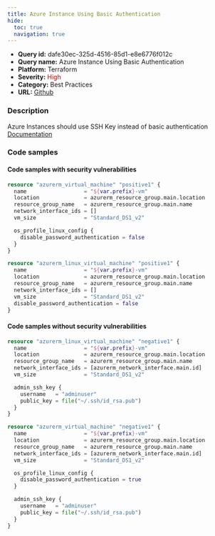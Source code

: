 ```yaml
---
title: Azure Instance Using Basic Authentication
hide:
  toc: true
  navigation: true
---
```


<style>
  .highlight .hll {
    background-color: #ff171742;
  }
  .md-content {
    max-width: 1100px;
    margin: 0 auto;
  }
</style>

-   **Query id:** dafe30ec-325d-4516-85d1-e8e6776f012c
-   **Query name:** Azure Instance Using Basic Authentication
-   **Platform:** Terraform
-   **Severity:** <span style="color:#C00">High</span>
-   **Category:** Best Practices
-   **URL:** [Github](https://github.com/Checkmarx/kics/tree/master/assets/queries/terraform/azure/azure_instance_using_basic_authentication)

### Description
Azure Instances should use SSH Key instead of basic authentication<br>
[Documentation](https://registry.terraform.io/providers/hashicorp/azurerm/latest/docs/resources/linux_virtual_machine#admin_ssh_key)

### Code samples
#### Code samples with security vulnerabilities
```tf title="Postitive test num. 1 - tf file" hl_lines="1"
resource "azurerm_virtual_machine" "positive1" {
  name                  = "${var.prefix}-vm"
  location              = azurerm_resource_group.main.location
  resource_group_name   = azurerm_resource_group.main.name
  network_interface_ids = []
  vm_size               = "Standard_DS1_v2"

  os_profile_linux_config {
    disable_password_authentication = false
  }
}

```
```tf title="Postitive test num. 2 - tf file" hl_lines="1"
resource "azurerm_linux_virtual_machine" "positive1" {
  name                  = "${var.prefix}-vm"
  location              = azurerm_resource_group.main.location
  resource_group_name   = azurerm_resource_group.main.name
  network_interface_ids = []
  vm_size               = "Standard_DS1_v2"
  disable_password_authentication = false
}

```


#### Code samples without security vulnerabilities
```tf title="Negative test num. 1 - tf file"
resource "azurerm_linux_virtual_machine" "negative1" {
  name                  = "${var.prefix}-vm"
  location              = azurerm_resource_group.main.location
  resource_group_name   = azurerm_resource_group.main.name
  network_interface_ids = [azurerm_network_interface.main.id]
  vm_size               = "Standard_DS1_v2"

  admin_ssh_key {
    username   = "adminuser"
    public_key = file("~/.ssh/id_rsa.pub")
  }
}

```
```tf title="Negative test num. 2 - tf file"
resource "azurerm_virtual_machine" "negative1" {
  name                  = "${var.prefix}-vm"
  location              = azurerm_resource_group.main.location
  resource_group_name   = azurerm_resource_group.main.name
  network_interface_ids = [azurerm_network_interface.main.id]
  vm_size               = "Standard_DS1_v2"

  os_profile_linux_config {
    disable_password_authentication = true
  }

  admin_ssh_key {
    username   = "adminuser"
    public_key = file("~/.ssh/id_rsa.pub")
  }
}

```
